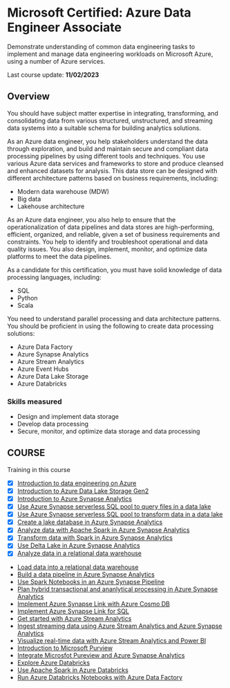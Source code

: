 # Microsoft Certified: Azure Data Engineer Associate

Demonstrate understanding of common data engineering tasks to implement and manage data engineering workloads on Microsoft Azure, using a number of Azure services.

Last course update: **11/02/2023**

## Overview

You should have subject matter expertise in integrating, transforming, and consolidating data from various structured, unstructured, and streaming data systems into a suitable schema for building analytics solutions.

As an Azure data engineer, you help stakeholders understand the data through exploration, and build and maintain secure and compliant data processing pipelines by using different tools and techniques. You use various Azure data services and frameworks to store and produce cleansed and enhanced datasets for analysis. This data store can be designed with different architecture patterns based on business requirements, including:

 - Modern data warehouse (MDW)
 - Big data
 - Lakehouse architecture

As an Azure data engineer, you also help to ensure that the operationalization of data pipelines and data stores are high-performing, efficient, organized, and reliable, given a set of business requirements and constraints. You help to identify and troubleshoot operational and data quality issues. You also design, implement, monitor, and optimize data platforms to meet the data pipelines.

As a candidate for this certification, you must have solid knowledge of data processing languages, including:

 - SQL
 - Python
 - Scala

You need to understand parallel processing and data architecture patterns. You should be proficient in using the following to create data processing solutions:

 - Azure Data Factory
 - Azure Synapse Analytics
 - Azure Stream Analytics
 - Azure Event Hubs
 - Azure Data Lake Storage
 - Azure Databricks

### Skills measured

 - Design and implement data storage
 - Develop data processing
 - Secure, monitor, and optimize data storage and data processing


## COURSE

Training in this course

 - [x] [Introduction to data engineering on Azure](./introduction_data_engineering.md)
 - [x] [Introduction to Azure Data Lake Storage Gen2](./introduction_data_lake_storage.md)
 - [x] [Introduction to Azure Synapse Analytics](./introduction_synapse_analytics.md)
 - [x] [Use Azure Synapse serverless SQL pool to query files in a data lake](./use_synapse_sql_query_data_lake.md)
 - [x] [Use Azure Synapse serverless SQL pool to transform data in a data lake](./use_synapse_sql_transform_data_lake.md)
 - [x] [Create a lake database in Azure Synapse Analytics](./create_lake_db_synapse_analytics.md)
 - [x] [Analyze data with Apache Spark in Azure Synapse Analytics](./analyze_data_apache_spark_in_synapse.md)
 - [x] [Transform data with Spark in Azure Synapse Analytics](./transform_data_spark_in_synapse.md)
 - [x] [Use Delta Lake in Azure Synapse Analytics](./use_delta_lake_in_synapse.md)
 - [x] [Analyze data in a relational data warehouse](./analyze_data_in_data_warehouse.md)
 - [Load data into a relational data warehouse](./load_data_into_warehouse.md)
 - [Build a data pipeline in Azure Synapse Analytics](./build_pipeline_in_synapse.md)
 - [Use Spark Notebooks in an Azure Synapse Pipeline](./use_spark_notebook_synapse_pipeline.md)
 - [Plan hybrid transactional and ananlytical processing in Azure Synapse Analytics](./plan_hybrid_transactional_analytical_process.md)
 - [Implement Azure Synapse Link with Azure Cosmo DB](./implement_synapse_link_with_cosmodb.md)
 - [Implement Azure Synapse Link for SQL](./implement_synapse_link_for_sql.md)
 - [Get started with Azure Stream Analytics](./get_started_azure_stream_analytics.md)
 - [Ingest streaming data using Azure Stream Analytics and Azure Synapse Analytics](./ingest_streaming_data_stream_and_synapse.md)
 - [Visualize real-time data with Azure Stream Analytics and Power BI](./visualize_real_time_data_stream_and_powerbi.md)
 - [Introduction to Microsoft Purview](./introduction_microsoft_pureview.md)
 - [Integrate Microsfot Pureview and Azure Synapse Analytics](./integrate_pureview_and_synapse.md)
 - [Explore Azure Databricks](./explore_azure_databricks.md)
 - [Use Apache Spark in Azure Databricks](./use_spark_in_databricks.md)
 - [Run Azure Databricks Notebooks with Azure Data Factory](./run_databricks_notebooks_in_data_factory.md)

